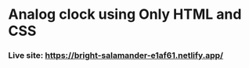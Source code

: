 # Analog clock using Only HTML and CSS

### Live site: https://bright-salamander-e1af61.netlify.app/

